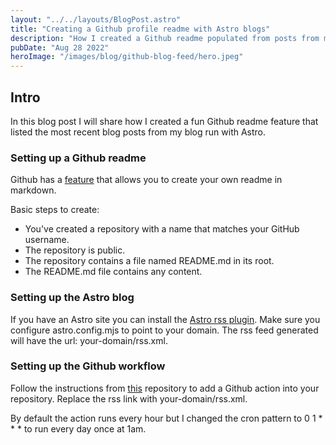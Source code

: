 ```yaml
---
layout: "../../layouts/BlogPost.astro"
title: "Creating a Github profile readme with Astro blogs"
description: "How I created a Github readme populated from posts from my blog"
pubDate: "Aug 28 2022"
heroImage: "/images/blog/github-blog-feed/hero.jpeg"
---
```


## Intro

In this blog post I will share how I created a fun Github readme feature that listed the most recent blog posts from my blog run with Astro.

### Setting up a Github readme

Github has a [feature](https://docs.github.com/en/account-and-profile/setting-up-and-managing-your-github-profile/customizing-your-profile/managing-your-profile-readme) that allows you to create your own readme in markdown.

Basic steps to create: 
- You've created a repository with a name that matches your GitHub username.
- The repository is public.
- The repository contains a file named README.md in its root.
- The README.md file contains any content.

### Setting up the Astro blog

If you have an Astro site you can install the [Astro rss plugin](https://docs.astro.build/en/guides/rss/). Make sure you configure astro.config.mjs to point to your domain. The rss feed generated will have the url: your-domain/rss.xml. 

### Setting up the Github workflow

Follow the instructions from [this](https://github.com/gautamkrishnar/blog-post-workflow) repository to add a Github action into your repository. Replace the rss link with your-domain/rss.xml. 

By default the action runs every hour but I changed the cron pattern to 0 1 * * * to run every day once at 1am. 